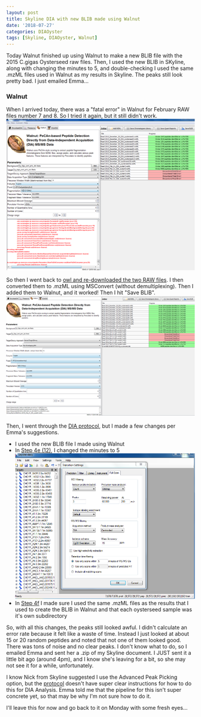 ```yaml
---
layout: post
title: Skyline DIA with new BLIB made using Walnut
date: '2018-07-27'
categories: DIAOyster
tags: [Skyline, DIAOyster, Walnut]
---
```

Today Walnut finished up using Walnut to make a new BLIB file with the 2015 C.gigas Oysterseed raw files. Then, I used the new BLIB in SKyline, along with changing the minutes to 5, and double-checking I used the same .mzML files used in Walnut as my results in Skyline. The peaks still look pretty bad. I just emailed Emma...

### Walnut
When I arrived today, there was a "fatal error" in Walnut for February RAW files number 7 and 8. So I tried it again, but it still didn't work.       
![img](../notebook-images/FatalError.PNG)

So then I went back to [owl and re-downloaded the two RAW files](http://owl.fish.washington.edu/phainopepla/C_gigas/2015-12-30/). I then converted them to .mzML using MSConvert (without demultiplexing). Then I added them to Walnut, and it worked! Then I hit "Save BLIB".         
![img](../notebook-images/finishedBLIB.PNG)

Then, I went through the [DIA protocol](https://github.com/RobertsLab/resources/blob/master/protocols/DIA-data-Analyses.md), but I made a few changes per Emma's suggestions. 
- I used the new BLIB file I made using Walnut
- In [Step 4e (12)](https://github.com/RobertsLab/resources/blob/master/protocols/DIA-data-Analyses.md#step-4e-adjust-transition-settings-in-skyline), I changed the minutes to 5
![img](../notebook-images/DIAStep4e-change-to-5mins.PNG)      
- In [Step 4f](https://github.com/RobertsLab/resources/blob/master/protocols/DIA-data-Analyses.md#step-4f-import-dia-data-into-skyline) I made sure I used the same .mzML files as the results that I used to create the BLIB in Walnut and that each oysterseed sample was it's own subdirectory

So, with all this changes, the peaks still looked awful. I didn't calculate an error rate because it felt like a waste of time. Instead I just looked at about 15 or 20 random peptides and noted that not one of them looked good. There was tons of noise and no clear peaks. I don't know what to do, so I emailed Emma and sent her a .zip of my Skyline document. I JUST sent it a little bit ago (around 4pm), and I know she's leaving for a bit, so she may not see it for a while, unfortunately. 

I know Nick from Skyline suggested I use the Advanced Peak Picking option, but the [protocol](https://skyline.ms/_webdav/home/software/Skyline/@files/tutorials/PeakPicking_2-5.pdf) doesn't have super clear instructions for how to do this for DIA Analysis. Emma told me that the pipeline for this isn't super concrete yet, so that may be why I'm not sure how to do it. 

I'll leave this for now and go back to it on Monday with some fresh eyes...
